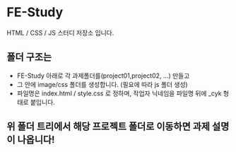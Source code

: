 # FE-Study
HTML / CSS / JS 스터디 저장소 입니다.

## 폴더 구조는
- FE-Study 아래로 각 과제폴더를(project01,project02, ...) 만들고
- 그 안에 image/css 폴더를 생성합니다. (필요에 따라 js 폴더 생성)
- 파일명은 index.html / style.css 로 정하며, 작업자 닉네임을 파일명 뒤에 _cyk 형태로 붙입니다.

## 위 폴더 트리에서 해당 프로젝트 폴더로 이동하면 과제 설명이 나옵니다!
